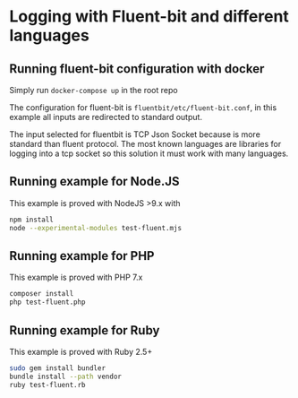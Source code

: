 # Logging with Fluent-bit and different languages

## Running fluent-bit configuration with docker

Simply run `docker-compose up` in the root repo

The configuration for fluent-bit is `fluentbit/etc/fluent-bit.conf`, in this example all inputs are redirected to standard output.

The input selected for fluentbit is TCP Json Socket because is more standard than fluent protocol. The most known languages are libraries for logging into a tcp socket so this solution it must work with many languages.

## Running example for Node.JS

This example is proved with NodeJS >9.x with

```bash
npm install
node --experimental-modules test-fluent.mjs
```

## Running example for PHP

This example is proved with PHP 7.x

```bash
composer install
php test-fluent.php
```

## Running example for Ruby

This example is proved with Ruby 2.5+

```bash
sudo gem install bundler
bundle install --path vendor
ruby test-fluent.rb
```

